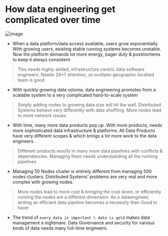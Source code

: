 # How data engineering get complicated over time

![image](https://user-images.githubusercontent.com/7579608/121359933-44854880-c934-11eb-8116-7d75f031eece.png)


* When a data platform/data access available, users grow exponentially. With growing users, 
existing stable running systems becomes unstable. Now the platform demands lot more energy, pager duty & postmortems to keep it always consistent.

> This needs highly skilled, infrastructure centric data software engineers. Needs 24*7 attention, so multiple-geographic localted team is good


* With quickly growing data volume, data engineering promotes from a scalable system to a very complicated hard-to-scale system

> Simply adding nodes to growing data size will hit the wall. Distributed Systems behave very differently with data shuffling. More nodes lead to more network issues

* With time, many more data products pop up. With more products, needs more sophisticated data infrastructure & platforms. 
All Data Products have very different scopes & which brings a lot more work to the data engineers.

> Different products results in many more data pipelines with conflicts & dependencies. Managing them needs understanding all the running pipelines

* Managing 50 Nodes cluster is entirely different from managing 500 nodes clusters. Distributed Systems’ problems are very real and more 
complex with growing nodes.

> More nodes lead to more cost & bringing the cost down, or efficiently running the nodes are a different dimension. As a dataengineer, writing an efficient data pipeline becomes a 
necessity than Good to have! 

* The trend of `every data is important \ data is gold` makes data management a nightmare. Data Governance and security for various kinds of data needs many full-time engineers.
